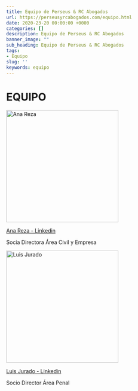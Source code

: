 ```yaml
---
title: Equipo de Perseus & RC Abogados
url: https://perseusyrcabogados.com/equipo.html
date: 2020-23-20 00:00:00 +0000
categories: []
description: Equipo de Perseus & RC Abogados
banner_image: ""
sub_heading: Equipo de Perseus & RC Abogados
tags:
- Equipo
slug: ''
keywords: equipo
---
```


<h1>EQUIPO</h1>
<div id="equipo">
    <div id="ana">
        <img src="https://user-images.githubusercontent.com/63341181/84498230-81cae200-acb0-11ea-852f-a325640dc051.jpg" title="Ana Reza" alt="Ana Reza" width="300" height="300"/>
        <p><a href="https://www.linkedin.com/in/ana-m%AA-reza-corti%F1as-72107570/" title="Ana Reza - Linkedin">Ana Reza - Linkedin</a></p>
        <p class="cargo">Socia Directora Área Civil y Empresa</p>
    </div>
    <div id="luis">
        <img src="https://user-images.githubusercontent.com/63341181/84498586-395ff400-acb1-11ea-9709-0c3801825aa1.jpg" title="Luis Jurado" alt="Luis Jurado" width="300" height="300"/>
        <p><a href="https://www.linkedin.com/in/luisjuradocano/">Luis Jurado - Linkedin</a></p>
        <p class="cargo">Socio Director Área Penal</p>
    </div>
</div>
